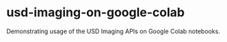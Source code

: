 # usd-imaging-on-google-colab
Demonstrating usage of the USD Imaging APIs on Google Colab notebooks.

